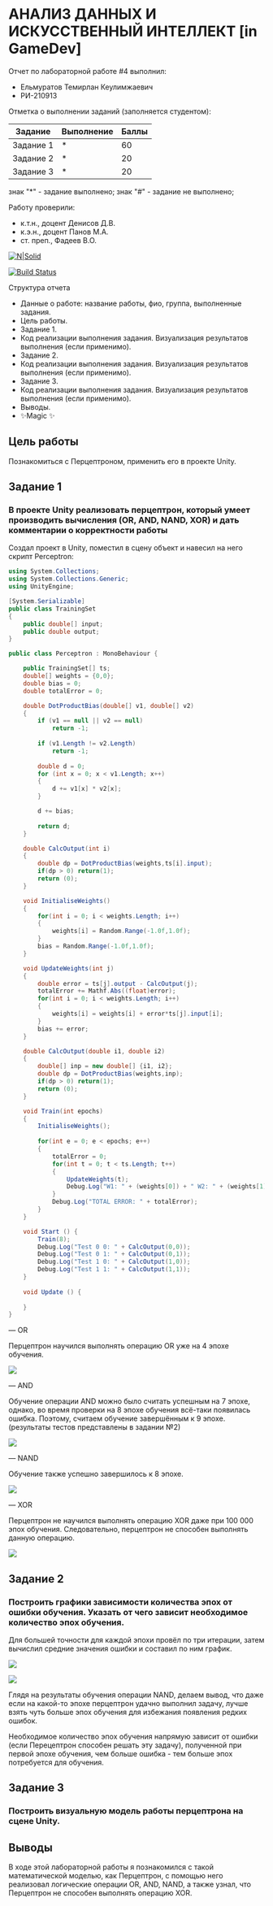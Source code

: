 # АНАЛИЗ ДАННЫХ И ИСКУССТВЕННЫЙ ИНТЕЛЛЕКТ [in GameDev]
Отчет по лабораторной работе #4 выполнил:
- Ельмуратов Темирлан Кеулимжаевич
- РИ-210913

Отметка о выполнении заданий (заполняется студентом):

| Задание | Выполнение | Баллы |
| ------ | ------ | ------ |
| Задание 1 | * | 60 |
| Задание 2 | * | 20 |
| Задание 3 | * | 20 |

знак "*" - задание выполнено; знак "#" - задание не выполнено;

Работу проверили:
- к.т.н., доцент Денисов Д.В.
- к.э.н., доцент Панов М.А.
- ст. преп., Фадеев В.О.

[![N|Solid](https://cldup.com/dTxpPi9lDf.thumb.png)](https://nodesource.com/products/nsolid)

[![Build Status](https://travis-ci.org/joemccann/dillinger.svg?branch=master)](https://travis-ci.org/joemccann/dillinger)

Структура отчета

- Данные о работе: название работы, фио, группа, выполненные задания.
- Цель работы.
- Задание 1.
- Код реализации выполнения задания. Визуализация результатов выполнения (если применимо).
- Задание 2.
- Код реализации выполнения задания. Визуализация результатов выполнения (если применимо).
- Задание 3.
- Код реализации выполнения задания. Визуализация результатов выполнения (если применимо).
- Выводы.
- ✨Magic ✨

## Цель работы
Познакомиться с Перцептроном, применить его в проекте Unity.

## Задание 1
### В проекте Unity реализовать перцептрон, который умеет производить вычисления (OR, AND, NAND, XOR) и дать комментарии о корректности работы

Создал проект в Unity, поместил в сцену объект и навесил на него скрипт Perceptron:

```cs
using System.Collections;
using System.Collections.Generic;
using UnityEngine;

[System.Serializable]
public class TrainingSet
{
	public double[] input;
	public double output;
}

public class Perceptron : MonoBehaviour {

	public TrainingSet[] ts;
	double[] weights = {0,0};
	double bias = 0;
	double totalError = 0;

	double DotProductBias(double[] v1, double[] v2) 
	{
		if (v1 == null || v2 == null)
			return -1;
	 
		if (v1.Length != v2.Length)
			return -1;
	 
		double d = 0;
		for (int x = 0; x < v1.Length; x++)
		{
			d += v1[x] * v2[x];
		}

		d += bias;
	 
		return d;
	}

	double CalcOutput(int i)
	{
		double dp = DotProductBias(weights,ts[i].input);
		if(dp > 0) return(1);
		return (0);
	}

	void InitialiseWeights()
	{
		for(int i = 0; i < weights.Length; i++)
		{
			weights[i] = Random.Range(-1.0f,1.0f);
		}
		bias = Random.Range(-1.0f,1.0f);
	}

	void UpdateWeights(int j)
	{
		double error = ts[j].output - CalcOutput(j);
		totalError += Mathf.Abs((float)error);
		for(int i = 0; i < weights.Length; i++)
		{			
			weights[i] = weights[i] + error*ts[j].input[i]; 
		}
		bias += error;
	}

	double CalcOutput(double i1, double i2)
	{
		double[] inp = new double[] {i1, i2};
		double dp = DotProductBias(weights,inp);
		if(dp > 0) return(1);
		return (0);
	}

	void Train(int epochs)
	{
		InitialiseWeights();
		
		for(int e = 0; e < epochs; e++)
		{
			totalError = 0;
			for(int t = 0; t < ts.Length; t++)
			{
				UpdateWeights(t);
				Debug.Log("W1: " + (weights[0]) + " W2: " + (weights[1]) + " B: " + bias);
			}
			Debug.Log("TOTAL ERROR: " + totalError);
		}
	}

	void Start () {
		Train(8);
		Debug.Log("Test 0 0: " + CalcOutput(0,0));
		Debug.Log("Test 0 1: " + CalcOutput(0,1));
		Debug.Log("Test 1 0: " + CalcOutput(1,0));
		Debug.Log("Test 1 1: " + CalcOutput(1,1));		
	}
	
	void Update () {
		
	}
}

```


— OR

Перцептрон научился выполнять операцию OR уже на 4 эпохе обучения.

![](OR.png)

— AND

Обучение операции AND можно было считать успешным на 7 эпохе, однако, во время проверки на 8 эпохе обучения всё-таки появилась ошибка. Поэтому, считаем обучение завершённым к 9 эпохе. (результаты тестов представлены в задании №2)

![](AND.png)

— NAND

Обучение также успешно завершилось к 8 эпохе.

![](NAND.png)

— XOR

Перцептрон не научился выполнять операцию XOR даже при 100 000 эпох обучения. Следовательно, перцептрон не способен выполнять данную операцию.

![](XOR.png)





## Задание 2
### Построить графики зависимости количества эпох от ошибки обучения. Указать от чего зависит необходимое количество эпох обучения.

Для большей точности для каждой эпохи провёл по три итерации, затем вычислил средние значения ошибки и составил по ним график.

![](Таблица.png)

![](Зависимость_ошибки_обучения_от_количества_эпох_обучения.png)

Глядя на результаты обучения операции NAND, делаем вывод, что даже если на какой-то эпохе перцептрон удачно выполнил задачу, лучше взять чуть больше эпох обучения для избежания появления редких ошибок.

Необходимое количество эпох обучения напрямую зависит от ошибки (если Перецептрон способен решать эту задачу), полученной при первой эпохе обучения, чем больше ошибка - тем больше эпох потребуется для обучения.

## Задание 3
### Построить визуальную модель работы перцептрона на сцене Unity.






## Выводы

В ходе этой лабораторной работы я познакомился с такой математической моделью, как Перцептрон, с помощью него реализовал логические операции OR, AND, NAND, а также узнал, что Перцептрон не способен выполнять операцию XOR.
